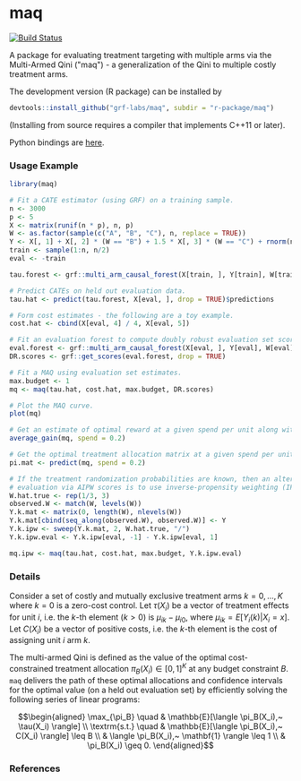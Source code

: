 # maq

[![Build Status](https://dev.azure.com/grf-labs/grf/_apis/build/status/grf-labs.maq?branchName=master)](https://dev.azure.com/grf-labs/grf/_build/latest?definitionId=5&branchName=master)

A package for evaluating treatment targeting with multiple arms via the Multi-Armed Qini ("maq") - a generalization of the Qini to multiple costly treatment arms.

The development version (R package) can be installed by

```R
devtools::install_github("grf-labs/maq", subdir = "r-package/maq")
```
(Installing from source requires a compiler that implements C++11 or later).

Python bindings are [here](https://github.com/grf-labs/maq/tree/master/python-package).

### Usage Example

```R
library(maq)

# Fit a CATE estimator (using GRF) on a training sample.
n <- 3000
p <- 5
X <- matrix(runif(n * p), n, p)
W <- as.factor(sample(c("A", "B", "C"), n, replace = TRUE))
Y <- X[, 1] + X[, 2] * (W == "B") + 1.5 * X[, 3] * (W == "C") + rnorm(n)
train <- sample(1:n, n/2)
eval <- -train

tau.forest <- grf::multi_arm_causal_forest(X[train, ], Y[train], W[train])

# Predict CATEs on held out evaluation data.
tau.hat <- predict(tau.forest, X[eval, ], drop = TRUE)$predictions

# Form cost estimates - the following are a toy example.
cost.hat <- cbind(X[eval, 4] / 4, X[eval, 5])

# Fit an evaluation forest to compute doubly robust evaluation set scores.
eval.forest <- grf::multi_arm_causal_forest(X[eval, ], Y[eval], W[eval])
DR.scores <- grf::get_scores(eval.forest, drop = TRUE)

# Fit a MAQ using evaluation set estimates.
max.budget <- 1
mq <- maq(tau.hat, cost.hat, max.budget, DR.scores)

# Plot the MAQ curve.
plot(mq)

# Get an estimate of optimal reward at a given spend per unit along with standard errors.
average_gain(mq, spend = 0.2)

# Get the optimal treatment allocation matrix at a given spend per unit.
pi.mat <- predict(mq, spend = 0.2)

# If the treatment randomization probabilities are known, then an alternative to
# evaluation via AIPW scores is to use inverse-propensity weighting (IPW).
W.hat.true <- rep(1/3, 3)
observed.W <- match(W, levels(W))
Y.k.mat <- matrix(0, length(W), nlevels(W))
Y.k.mat[cbind(seq_along(observed.W), observed.W)] <- Y
Y.k.ipw <- sweep(Y.k.mat, 2, W.hat.true, "/")
Y.k.ipw.eval <- Y.k.ipw[eval, -1] - Y.k.ipw[eval, 1]

mq.ipw <- maq(tau.hat, cost.hat, max.budget, Y.k.ipw.eval)
```

### Details

Consider a set of costly and mutually exclusive treatment arms $k = 0, \ldots, K$ where $k=0$ is a zero-cost control. Let $\tau(X_i)$ be a vector of treatment effects for unit $i$, i.e. the $k$-th element ($k > 0$) is $\mu_{ik} - \mu_{i0}$, where $\mu_{ik} = E[Y_i(k) | X_i = x]$. Let $C(X_i)$ be a vector of positive costs, i.e. the $k$-th element is the cost of assigning unit $i$ arm $k$.

The multi-armed Qini is defined as the value of the optimal cost-constrained treatment allocation $\pi_B(X_i) \in [0, 1]^K$ at any budget constraint $B$. `maq` delivers the path of these optimal allocations and confidence intervals for the optimal value (on a held out evaluation set) by efficiently solving the following series of linear programs:

```math
\begin{aligned}
\max_{\pi_B} \quad & \mathbb{E}[\langle \pi_B(X_i),~ \tau(X_i) \rangle] \\
\textrm{s.t.} \quad & \mathbb{E}[\langle \pi_B(X_i),~ C(X_i) \rangle] \leq B \\
& \langle \pi_B(X_i),~ \mathbf{1} \rangle \leq 1 \\
& \pi_B(X_i) \geq 0.
\end{aligned}
```

### References
